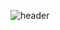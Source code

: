 ![header](https://capsule-render.vercel.app/api?type=waving&color=gradient&height=250&section=header&text=Doosan&fontSize=90)

                                            



